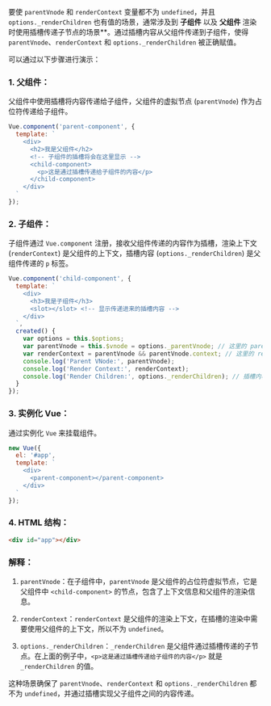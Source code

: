 要使 `parentVnode` 和 `renderContext` 变量都不为 `undefined`，并且 `options._renderChildren` 也有值的场景，通常涉及到 **子组件** 以及 **父组件** 渲染时使用插槽传递子节点的场景**。通过插槽内容从父组件传递到子组件，使得 `parentVnode`、`renderContext` 和 `options._renderChildren` 被正确赋值。

可以通过以下步骤进行演示：

### 1. **父组件**：
父组件中使用插槽将内容传递给子组件，父组件的虚拟节点 (`parentVnode`) 作为占位符传递给子组件。

```javascript
Vue.component('parent-component', {
  template: `
    <div>
      <h2>我是父组件</h2>
      <!-- 子组件的插槽将会在这里显示 -->
      <child-component>
        <p>这是通过插槽传递给子组件的内容</p>
      </child-component>
    </div>
  `
});
```

### 2. **子组件**：
子组件通过 `Vue.component` 注册，接收父组件传递的内容作为插槽，渲染上下文 (`renderContext`) 是父组件的上下文，插槽内容 (`options._renderChildren`) 是父组件传递的 `p` 标签。

```javascript
Vue.component('child-component', {
  template: `
    <div>
      <h3>我是子组件</h3>
      <slot></slot> <!-- 显示传递进来的插槽内容 -->
    </div>
  `,
  created() {
    var options = this.$options;
    var parentVnode = this.$vnode = options._parentVnode; // 这里的 parentVnode 不为 undefined
    var renderContext = parentVnode && parentVnode.context; // 这里的 renderContext 不为 undefined，因为有父组件
    console.log('Parent VNode:', parentVnode);
    console.log('Render Context:', renderContext);
    console.log('Render Children:', options._renderChildren); // 插槽内容不为 undefined
  }
});
```

### 3. **实例化 Vue**：
通过实例化 `Vue` 来挂载组件。

```javascript
new Vue({
  el: '#app',
  template: `
    <div>
      <parent-component></parent-component>
    </div>
  `
});
```

### 4. **HTML 结构**：
```html
<div id="app"></div>
```

### **解释**：

1. `parentVnode`：在子组件中，`parentVnode` 是父组件的占位符虚拟节点，它是父组件中 `<child-component>` 的节点，包含了上下文信息和父组件的渲染信息。
   
2. `renderContext`：`renderContext` 是父组件的渲染上下文，在插槽的渲染中需要使用父组件的上下文，所以不为 `undefined`。

3. `options._renderChildren`：`_renderChildren` 是父组件通过插槽传递的子节点。在上面的例子中，`<p>这是通过插槽传递给子组件的内容</p>` 就是 `_renderChildren` 的值。

这种场景确保了 `parentVnode`、`renderContext` 和 `options._renderChildren` 都不为 `undefined`，并通过插槽实现父子组件之间的内容传递。